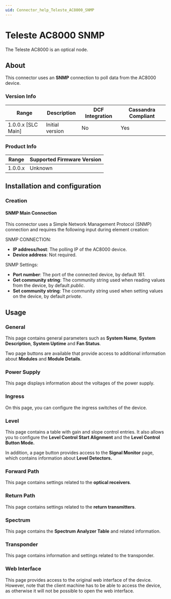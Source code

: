 ```yaml
---
uid: Connector_help_Teleste_AC8000_SNMP
---
```


# Teleste AC8000 SNMP

The Teleste AC8000 is an optical node.

## About

This connector uses an **SNMP** connection to poll data from the AC8000 device.

### Version Info

| Range | Description | DCF Integration | Cassandra Compliant |
|----------------------|-----------------|---------------------|-------------------------|
| 1.0.0.x [SLC Main]   | Initial version | No                  | Yes                     |

### Product Info

| Range | Supported Firmware Version |
|------------------|-----------------------------|
| 1.0.0.x          | Unknown                     |

## Installation and configuration

### Creation

#### SNMP Main Connection

This connector uses a Simple Network Management Protocol (SNMP) connection and requires the following input during element creation:

SNMP CONNECTION:

- **IP address/host**: The polling IP of the AC8000 device.
- **Device address**: Not required.

SNMP Settings:

- **Port number**: The port of the connected device, by default *161*.
- **Get community string**: The community string used when reading values from the device, by default *public*.
- **Set community string**: The community string used when setting values on the device, by default *private*.

## Usage

### General

This page contains general parameters such as **System Name**, **System Description**, **System Uptime** and **Fan Status**.

Two page buttons are available that provide access to additional information about **Modules** and **Module Details**.

### Power Supply

This page displays information about the voltages of the power supply.

### Ingress

On this page, you can configure the ingress switches of the device.

### Level

This page contains a table with gain and slope control entries. It also allows you to configure the **Level Control Start Alignment** and the **Level Control Button Mode.**

In addition, a page button provides access to the **Signal Monitor** page, which contains information about **Level Detectors.**

### Forward Path

This page contains settings related to the **optical receivers**.

### Return Path

This page contains settings related to the **return transmitters**.

### Spectrum

This page contains the **Spectrum Analyzer Table** and related information.

### Transponder

This page contains information and settings related to the transponder.

### Web Interface

This page provides access to the original web interface of the device. However, note that the client machine has to be able to access the device, as otherwise it will not be possible to open the web interface.
